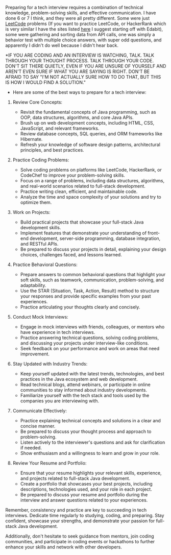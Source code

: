 Preparing for a tech interview requires a combination of technical knowledge, problem-solving skills, and effective communication. I have done 6 or 7 I think, and they were all pretty different. Some were just [LeetCode](https://leetcode.com/) problems (If you want to practice LeetCode, or HackerRank which is very similar I have the sites listed [here](../item/CODE_PRACTICE_PROBLEMS_SITE.md) I suggest starting off with Edabit), some were gathering and sorting data from API calls, one was simply a behavior test with multiple choice answers, with super odd questions, and apparently I didn't do well because I didn't hear back.  

*IF YOU ARE CODING AND AN INTERVIEW IS WATCHING, TALK. TALK THROUGH YOUR THOUGHT PROCESS. TALK THROUGH YOUR CODE. DON'T SIT THERE QUIETLY, EVEN IF YOU ARE UNSURE OF YOURSELF AND AREN'T EVEN SURE IF WHAT YOU ARE SAYING IS RIGHT. DON'T BE AFRAID TO SAY "I'M NOT ACTUALLY SURE HOW TO DO THAT, BUT THIS IS HOW I WOULD FIND A SOLUTION."

- Here are some of the best ways to prepare for a tech interview:

1. Review Core Concepts:

   - Revisit the fundamental concepts of Java programming, such as OOP, data structures, algorithms, and core Java APIs.
   - Brush up on web development concepts, including HTML, CSS, JavaScript, and relevant frameworks.
   - Review database concepts, SQL queries, and ORM frameworks like Hibernate.
   - Refresh your knowledge of software design patterns, architectural principles, and best practices.

2. Practice Coding Problems:

   - Solve coding problems on platforms like LeetCode, HackerRank, or CodeChef to improve your problem-solving skills.
   - Focus on a range of problems, including data structures, algorithms, and real-world scenarios related to full-stack development.
   - Practice writing clean, efficient, and maintainable code.
   - Analyze the time and space complexity of your solutions and try to optimize them.

3. Work on Projects:

   - Build practical projects that showcase your full-stack Java development skills.
   - Implement features that demonstrate your understanding of front-end development, server-side programming, database integration, and RESTful APIs.
   - Be prepared to discuss your projects in detail, explaining your design choices, challenges faced, and lessons learned.

4. Practice Behavioral Questions:

   - Prepare answers to common behavioral questions that highlight your soft skills, such as teamwork, communication, problem-solving, and adaptability.
   - Use the STAR (Situation, Task, Action, Result) method to structure your responses and provide specific examples from your past experiences.
   - Practice articulating your thoughts clearly and concisely.

5. Conduct Mock Interviews:

   - Engage in mock interviews with friends, colleagues, or mentors who have experience in tech interviews.
   - Practice answering technical questions, solving coding problems, and discussing your projects under interview-like conditions.
   - Seek feedback on your performance and work on areas that need improvement.

6. Stay Updated with Industry Trends:

   - Keep yourself updated with the latest trends, technologies, and best practices in the Java ecosystem and web development.
   - Read technical blogs, attend webinars, or participate in online communities to stay informed about industry developments.
   - Familiarize yourself with the tech stack and tools used by the companies you are interviewing with.

7. Communicate Effectively:

   - Practice explaining technical concepts and solutions in a clear and concise manner.
   - Be prepared to discuss your thought process and approach to problem-solving.
   - Listen actively to the interviewer's questions and ask for clarification if needed.
   - Show enthusiasm and a willingness to learn and grow in your role.

8. Review Your Resume and Portfolio:

   - Ensure that your resume highlights your relevant skills, experience, and projects related to full-stack Java development.
   - Create a portfolio that showcases your best projects, including descriptions, technologies used, and your role in each project.
   - Be prepared to discuss your resume and portfolio during the interview and answer questions related to your experiences.

Remember, consistency and practice are key to succeeding in tech interviews. Dedicate time regularly to studying, coding, and preparing. Stay confident, showcase your strengths, and demonstrate your passion for full-stack Java development.

Additionally, don't hesitate to seek guidance from mentors, join coding communities, and participate in coding events or hackathons to further enhance your skills and network with other developers.
